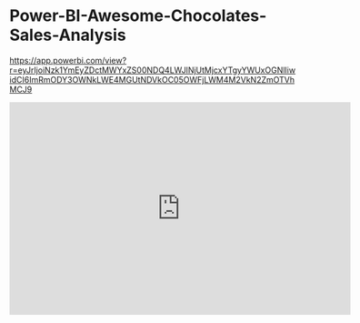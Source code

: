 # Power-BI-Awesome-Chocolates-Sales-Analysis

https://app.powerbi.com/view?r=eyJrIjoiNzk1YmEyZDctMWYxZS00NDQ4LWJlNjUtMjcxYTgyYWUxOGNlIiwidCI6ImRmODY3OWNkLWE4MGUtNDVkOC05OWFjLWM4M2VkN2ZmOTVhMCJ9

<iframe title="Awesome Chocolates Dashboard" width="600" height="373.5" src="https://app.powerbi.com/view?r=eyJrIjoiNzk1YmEyZDctMWYxZS00NDQ4LWJlNjUtMjcxYTgyYWUxOGNlIiwidCI6ImRmODY3OWNkLWE4MGUtNDVkOC05OWFjLWM4M2VkN2ZmOTVhMCJ9" frameborder="0" allowFullScreen="true"></iframe>
